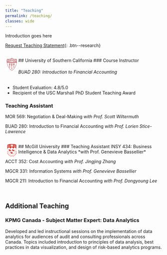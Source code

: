 ```yaml
---
title: "Teaching"
permalink: /teaching/
classes: wide
---
```

Introduction goes here

[Request Teaching Statement](mailto:jonathan.craske@marshall.usc.edu){: .btn--research}

<br>
## <img src = "/assets/images/usc_shield.png" alt = "USC Crest Logo" width = "42" height = "42" style = "float:left"/> University of Southern California
### Course Instructor

###### BUAD 280: Introduction to Financial Accounting
- Student Evaluation: 4.8/5.0
- Recipient of the USC Marshall PhD Student Teaching Award


### Teaching Assistant
MOR 569: Negotiation & Deal-Making *with Prof. Scott Wiltermuth*

BUAD 280: Introduction to Financial Accounting *with Prof. Lorien Stice-Lawrence*




<br>
## <img src = "/assets/images/mcgill_logo.png" alt = "McGill Crest Logo" width = "42" height = "42" style = "float:left"/> McGill University
### Teaching Assistant
INSY 434: Business Intelligence & Data Analytics *with Prof. Genevieve Bassellier*

ACCT 352: Cost Accounting *with Prof. Jingjing Zhang*

MGCR 331: Information Systems *with Prof. Genevieve Bassellier*

MGCR 211: Introduction to Financial Accounting *with Prof. Dongyoung Lee*


<br>

## Additional Teaching
### KPMG Canada - Subject Matter Expert: Data Analytics
Developed and led instructional sessions on the implementation of data analytics for audiences of audit and consulting professionals across Canada. Topics included introduction to principles of data analysis, best practices in data visualization, and design of risk-based analytics programs.
